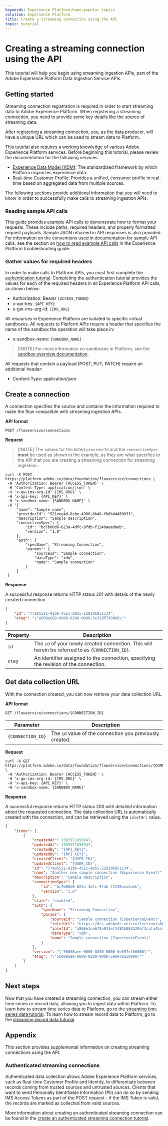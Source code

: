```yaml
---
keywords: Experience Platform;home;popular topics
solution: Experience Platform
title: Create a streaming connection using the API
topic: tutorial
---
```


# Creating a streaming connection using the API

This tutorial will help you begin using streaming ingestion APIs, part of the Adobe Experience Platform Data Ingestion Service APIs.

## Getting started

Streaming connection registration is required in order to start streaming data to Adobe Experience Platform. When registering a streaming connection, you need to provide some key details like the source of streaming data.

After registering a streaming connection, you, as the data producer, will have a unique URL which can be used to stream data to Platform.

This tutorial also requires a working knowledge of various Adobe Experience Platform services. Before beginning this tutorial, please review the documentation for the following services:

- [Experience Data Model (XDM)](../../xdm/home.md): The standardized framework by which Platform organizes experience data.
- [Real-time Customer Profile](../../profile/home.md): Provides a unified, consumer profile in real-time based on aggregated data from multiple sources.

The following sections provide additional information that you will need to know in order to successfully make calls to streaming ingestion APIs.

### Reading sample API calls

This guide provides example API calls to demonstrate how to format your requests. These include paths, required headers, and properly formatted request payloads. Sample JSON returned in API responses is also provided. For information on the conventions used in documentation for sample API calls, see the section on [how to read example API calls](../../landing/troubleshooting.md#how-do-i-format-an-api-request) in the Experience Platform troubleshooting guide.

### Gather values for required headers

In order to make calls to Platform APIs, you must first complete the [authentication tutorial](../../tutorials/authentication.md). Completing the authentication tutorial provides the values for each of the required headers in all Experience Platform API calls, as shown below:

- Authorization: Bearer `{ACCESS_TOKEN}`
- x-api-key: `{API_KEY}`
- x-gw-ims-org-id: `{IMS_ORG}`

All resources in Experience Platform are isolated to specific virtual sandboxes. All requests to Platform APIs require a header that specifies the name of the sandbox the operation will take place in:

- x-sandbox-name: `{SANDBOX_NAME}`

>[!NOTE] For more information on sandboxes in Platform, see the [sandbox overview documentation](../../sandboxes/home.md). 

All requests that contain a payload (POST, PUT, PATCH) require an additional header:

- Content-Type: application/json

## Create a connection

A connection specifies the source and contains the information required to make the flow compatible with streaming ingestion APIs.

**API format**

```http
POST /flowservice/connections
```

**Request**

>[!NOTE] The values for the listed `providerId` and the `connectionSpec` **must** be used as shown in the example, as they are what specifies to the API that you are creating a streaming connection for streaming ingestion.. 

```shell
curl -X POST https://platform.adobe.io/data/foundation/flowservice/connections \
 -H 'Authorization: Bearer {ACCESS_TOKEN}' \
 -H 'Content-Type: application/json' \
 -H 'x-gw-ims-org-id: {IMS_ORG}' \
 -H 'x-api-key: {API_KEY}' \
 -H 'x-sandbox-name: {SANDBOX_NAME}' \
 -d '{
     "name": "Sample name",
     "providerId": "521eee4d-8cbe-4906-bb48-fb6bd4450033",
     "description": "Sample description",
     "connectionSpec": {
         "id": "bc7b00d6-623a-4dfc-9fdb-f1240aeadaeb",
         "version": "1.0"
     },
     "auth": {
         "specName": "Streaming Connection",
         "params": {
             "sourceId": "Sample connection",
             "dataType": "xdm",
             "name": "Sample connection"
         }
     }
 }
```

**Response**

A successful response returns HTTP status 201 with details of the newly created connection.

```json
{
    "id": "77a05521-91d6-451c-a055-2191d6851c34",
    "etag": "\"a500e689-0000-0200-0000-5e31df730000\""
}
```

| Property | Description |
| -------- | ----------- |
| `id` | The `id` of your newly created connection. This will herein be referred to as `{CONNECTION_ID}`. |
| `etag` | An identifier assigned to the connection, specifying the revision of the connection. |

## Get data collection URL

With the connection created, you can now retrieve your data collection URL.

**API format**

```http
GET /flowservice/connections/{CONNECTION_ID}
```

| Parameter | Description |
| --------- | ----------- |
| `{CONNECTION_ID}` | The `id` value of the connection you previously created. |

**Request**

```shell
curl -X GET https://platform.adobe.io/data/foundation/flowservice/connections/{CONNECTION_ID} \
 -H 'Authorization: Bearer {ACCESS_TOKEN}' \
 -H 'x-gw-ims-org-id: {IMS_ORG}' \
 -H 'x-api-key: {API_KEY}' \
 -H 'x-sandbox-name: {SANDBOX_NAME}'
```

**Response**

A successful response returns HTTP status 200 with detailed information about the requested connection. The data collection URL is automatically created with the connection, and can be retrieved using the `inletUrl` value.

```json
{
    "items": [
        {
            "createdAt": 1583971856947,
            "updatedAt": 1583971856947,
            "createdBy": "{API_KEY}",
            "updatedBy": "{API_KEY}",
            "createdClient": "{USER_ID}",
            "updatedClient": "{USER_ID}",
            "id": "77a05521-91d6-451c-a055-2191d6851c34",
            "name": "Another new sample connection (Experience Event)",
            "description": "Sample description",
            "connectionSpec": {
                "id": "bc7b00d6-623a-4dfc-9fdb-f1240aeadaeb",
                "version": "1.0"
            },
            "state": "enabled",
            "auth": {
                "specName": "Streaming Connection",
                "params": {
                    "sourceId": "Sample connection (ExperienceEvent)",
                    "inletUrl": "https://dcs.adobedc.net/collection/a868e1ce678a911ef1482b083329af3cafa4bafdc781285f25911eaae9e00eb2",
                    "inletId": "a868e1ce678a911ef1482b083329af3cafa4bafdc781285f25911eaae9e00eb2",
                    "dataType": "xdm",
                    "name": "Sample connection (ExperienceEvent)"
                }
            },
            "version": "\"56008aee-0000-0200-0000-5e697e150000\"",
            "etag": "\"56008aee-0000-0200-0000-5e697e150000\""
        }
    ]
}
```

## Next steps

Now that you have created a streaming connection, you can stream either time series or record data, allowing you to ingest data within Platform. To learn how to stream time series data to Platform, go to the [streaming time series data tutorial](./streaming-time-series-data.md). To learn how to stream record data to Platform, go to the [streaming record data tutorial](./streaming-record-data.md).

## Appendix

This section provides supplemental information on creating streaming connections using the API.

### Authenticated streaming connections

Authenticated data collection allows Adobe Experience Platform services, such as Real-time Customer Profile and Identity, to differentiate between records coming from trusted sources and untrusted sources. Clients that want to send Personally Identifiable Information (PII) can do so by sending IMS Access Tokens as part of the POST request - if the IMS Token is valid, the records are marked as collected from valid sources.

More information about creating an authenticated streaming connection can be found in the [create an authenticated streaming connection tutorial](create-authenticated-streaming-connection.md).